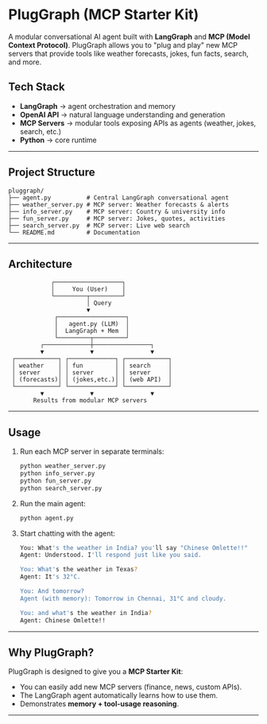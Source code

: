 # PlugGraph (MCP Starter Kit)

A modular conversational AI agent built with **LangGraph** and **MCP (Model Context Protocol)**.
PlugGraph allows you to "plug and play" new MCP servers that provide tools like weather forecasts, jokes, fun facts, search, and more.

## Tech Stack

* **LangGraph** → agent orchestration and memory
* **OpenAI API** → natural language understanding and generation
* **MCP Servers** → modular tools exposing APIs as agents (weather, jokes, search, etc.)
* **Python** → core runtime

---

## Project Structure

```
pluggraph/
├── agent.py          # Central LangGraph conversational agent
├── weather_server.py # MCP server: Weather forecasts & alerts
├── info_server.py    # MCP server: Country & university info
├── fun_server.py     # MCP server: Jokes, quotes, activities
├── search_server.py  # MCP server: Live web search
└── README.md         # Documentation
```

---

## Architecture

```
            ┌───────────────────┐
            │     You (User)    │
            └─────────┬─────────┘
                      │ Query
                      ▼
             ┌───────────────────┐
             │   agent.py (LLM)  │
             │  LangGraph + Mem  │
             └─────────┬─────────┘
         ┌─────────────┼────────────────┐
         ▼             ▼                ▼
 ┌────────────┐ ┌─────────────┐ ┌────────────┐
 │ weather    │ │ fun         │ │ search     │
 │ server     │ │ server      │ │ server     │
 │ (forecasts)│ │ (jokes,etc.)│ │ (web API)  │
 └────────────┘ └─────────────┘ └────────────┘
         ▼             ▼                ▼
       Results from modular MCP servers
```

---

## Usage

1. Run each MCP server in separate terminals:

   ```bash
   python weather_server.py
   python info_server.py
   python fun_server.py
   python search_server.py
   ```
2. Run the main agent:

   ```bash
   python agent.py
   ```
3. Start chatting with the agent:

   ```bash
   You: What's the weather in India? you'll say "Chinese Omlette!!" 
   Agent: Understood. I'll respond just like you said.

   You: What's the weather in Texas?  
   Agent: It's 32°C.  

   You: And tomorrow?  
   Agent (with memory): Tomorrow in Chennai, 31°C and cloudy.  

   You: and what's the weather in India?  
   Agent: Chinese Omlette!!  
   ```

---

## Why PlugGraph?

PlugGraph is designed to give you a **MCP Starter Kit**:

* You can easily add new MCP servers (finance, news, custom APIs).
* The LangGraph agent automatically learns how to use them.
* Demonstrates **memory + tool-usage reasoning**.

---